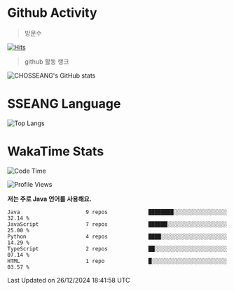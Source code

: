 <!--
**CHOSSEANG/CHOSSEANG** is a ✨ _special_ ✨ repository because its `README.md` (this file) appears on your GitHub profile.

Here are some ideas to get you started:

- 🔭 I’m currently working on ...
- 🌱 I’m currently learning ...
- 👯 I’m looking to collaborate on ...
- 🤔 I’m looking for help with ...
- 💬 Ask me about ...
- 📫 How to reach me: ...
- 😄 Pronouns: ...
- ⚡ Fun fact: ...
-->

# Github Activity
> 방문수

[![Hits](https://hits.seeyoufarm.com/api/count/incr/badge.svg?url=https%3A%2F%2Fgithub.com%2FCHOSSEANG&count_bg=%238AED3E&title_bg=%23495358&icon=electron.svg&icon_color=%23E7E7E7&title=CHOSSEANG&edge_flat=false)](https://hits.seeyoufarm.com)
> github 활동 랭크

![CHOSSEANG's GitHub stats](https://github-readme-stats.vercel.app/api?username=CHOSSEANG&show_icons=true&theme=radical)

# SSEANG Language
![Top Langs](https://github-readme-stats.vercel.app/api/top-langs/?username=CHOSSEANG&layout=compact)

# WakaTime Stats

<!--START_SECTION:waka-->
![Code Time](http://img.shields.io/badge/Code%20Time-323%20hrs%206%20mins-blue)

![Profile Views](http://img.shields.io/badge/Profile%20Views-0-blue)

**저는 주로 Java 언어를 사용해요.** 

```text
Java                     9 repos             ████████░░░░░░░░░░░░░░░░░   32.14 % 
JavaScript               7 repos             ██████░░░░░░░░░░░░░░░░░░░   25.00 % 
Python                   4 repos             ████░░░░░░░░░░░░░░░░░░░░░   14.29 % 
TypeScript               2 repos             ██░░░░░░░░░░░░░░░░░░░░░░░   07.14 % 
HTML                     1 repo              █░░░░░░░░░░░░░░░░░░░░░░░░   03.57 % 
```




 Last Updated on 26/12/2024 18:41:58 UTC
<!--END_SECTION:waka-->
